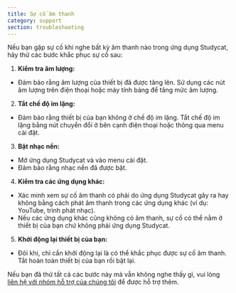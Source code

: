 ```yaml
---
title: Sự cố âm thanh
category: support
section: troubleshooting
---
```

Nếu bạn gặp sự cố khi nghe bất kỳ âm thanh nào trong ứng dụng Studycat, hãy thử các bước khắc phục sự cố sau:

1. **Kiểm tra âm lượng:**

* Đảm bảo rằng âm lượng của thiết bị đã được tăng lên. Sử dụng các nút âm lượng trên điện thoại hoặc máy tính bảng để tăng mức âm lượng.
2. **Tắt chế độ im lặng:**

* Đảm bảo rằng thiết bị của bạn không ở chế độ im lặng. Tắt chế độ im lặng bằng nút chuyển đổi ở bên cạnh điện thoại hoặc thông qua menu cài đặt.
3. **Bật nhạc nền:**

* Mở ứng dụng Studycat và vào menu cài đặt.
* Đảm bảo rằng nhạc nền đã được bật.
4. **Kiểm tra các ứng dụng khác:**

* Xác minh xem sự cố âm thanh có phải do ứng dụng Studycat gây ra hay không bằng cách phát âm thanh trong các ứng dụng khác (ví dụ: YouTube, trình phát nhạc).
* Nếu các ứng dụng khác cũng không có âm thanh, sự cố có thể nằm ở thiết bị của bạn chứ không phải ứng dụng Studycat.
5. **Khởi động lại thiết bị của bạn:**

* Đôi khi, chỉ cần khởi động lại là có thể khắc phục được sự cố âm thanh. Tắt hoàn toàn thiết bị của bạn rồi bật lại.

Nếu bạn đã thử tất cả các bước này mà vẫn không nghe thấy gì, vui lòng [liên hệ với nhóm hỗ trợ của chúng tôi](https://help.Studycat.com/hc/en-us/requests/new) để được hỗ trợ thêm.